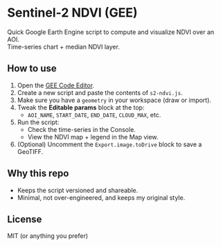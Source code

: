 # Sentinel-2 NDVI (GEE)

Quick Google Earth Engine script to compute and visualize NDVI over an AOI.  
Time-series chart + median NDVI layer.

## How to use
1. Open the [GEE Code Editor](https://code.earthengine.google.com/).
2. Create a new script and paste the contents of `s2-ndvi.js`.
3. Make sure you have a `geometry` in your workspace (draw or import).  
4. Tweak the **Editable params** block at the top:
   - `AOI_NAME`, `START_DATE`, `END_DATE`, `CLOUD_MAX`, etc.
5. Run the script:
   - Check the time-series in the Console.
   - View the NDVI map + legend in the Map view.
6. (Optional) Uncomment the `Export.image.toDrive` block to save a GeoTIFF.

## Why this repo
- Keeps the script versioned and shareable.
- Minimal, not over-engineered, and keeps my original style.

## License
MIT (or anything you prefer)
